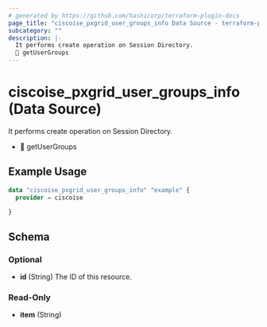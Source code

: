 ```yaml
---
# generated by https://github.com/hashicorp/terraform-plugin-docs
page_title: "ciscoise_pxgrid_user_groups_info Data Source - terraform-provider-ciscoise"
subcategory: ""
description: |-
  It performs create operation on Session Directory.
  🚧 getUserGroups
---
```


# ciscoise_pxgrid_user_groups_info (Data Source)

It performs create operation on Session Directory.

- 🚧 getUserGroups

## Example Usage

```terraform
data "ciscoise_pxgrid_user_groups_info" "example" {
  provider = ciscoise

}
```

<!-- schema generated by tfplugindocs -->
## Schema

### Optional

- **id** (String) The ID of this resource.

### Read-Only

- **item** (String)


